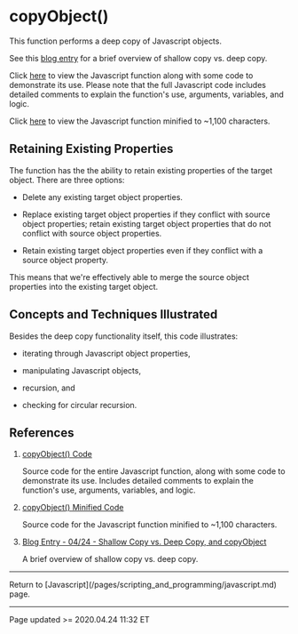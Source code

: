 # copyObject()

This function performs a deep copy of Javascript objects.

See this [blog entry](/pages/blog.md#04/24_-_Shallow_Copy_vs._Deep_Copy,_and_copyObject) for a brief overview of shallow copy vs. deep copy.

Click [here](https://www.scheidel.net/library/copyObject.js) to view the Javascript function along with some code to demonstrate its use. Please note that the full Javascript code includes detailed comments to explain the function's use, arguments, variables, and logic.

Click [here](https://www.scheidel.net/library/copyObject-mini.js) to view the Javascript function minified to ~1,100 characters.

## Retaining Existing Properties

The function has the the ability to retain existing properties of the target object. There are three options:

 - Delete any existing target object properties.

 - Replace existing target object properties if they conflict with source object properties; retain existing target object properties that do not conflict with source object properties.

 - Retain existing target object properties even if they conflict with a source object property.

This means that we're effectively able to merge the source object properties into the existing target object.

## Concepts and Techniques Illustrated

Besides the deep copy functionality itself, this code illustrates:

 - iterating through Javascript object properties,

 - manipulating Javascript objects,

 - recursion, and

 - checking for circular recursion.

## References

 1. [copyObject() Code](/library/copyObject.js)

    Source code for the entire Javascript function, along with some code to demonstrate its use. Includes detailed comments to explain the function's use, arguments, variables, and logic.

 2. [copyObject() Minified Code](/library/copyObject-mini.js)

    Source code for the Javascript function minified to ~1,100 characters.

 3. [Blog Entry - 04/24 - Shallow Copy vs. Deep Copy, and copyObject](/pages/blog.md#04/24_-_Shallow_Copy_vs._Deep_Copy,_and_copyObject)

    A brief overview of shallow copy vs. deep copy.

<hr class="tight">
Return to [Javascript](/pages/scripting_and_programming/javascript.md) page.

<hr class="tight"><p class="timestamp">Page updated >= 2020.04.24 11:32 ET</p>
